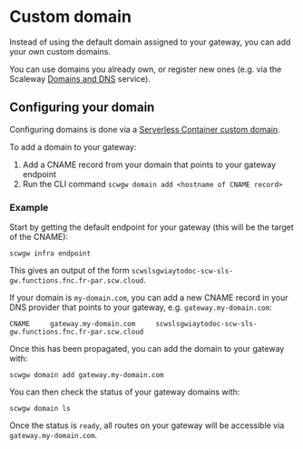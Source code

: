 # Custom domain

Instead of using the default domain assigned to your gateway, you can add your own custom domains.

You can use domains you already own, or register new ones (e.g. via the Scaleway [Domains and DNS](https://www.scaleway.com/en/docs/network/domains-and-dns/quickstart/) service).

## Configuring your domain

Configuring domains is done via a [Serverless Container custom domain](https://www.scaleway.com/en/docs/serverless/containers/how-to/add-a-custom-domain-to-a-container/).

To add a domain to your gateway:

1. Add a CNAME record from your domain that points to your gateway endpoint
2. Run the CLI command `scwgw domain add <hostname of CNAME record>`

### Example

Start by getting the default endpoint for your gateway (this will be the target of the CNAME):

```
scwgw infra endpoint
```

This gives an output of the form `scwslsgwiaytodoc-scw-sls-gw.functions.fnc.fr-par.scw.cloud`.

If your domain is `my-domain.com`, you can add a new CNAME record in your DNS provider that points to your gateway, e.g. `gateway.my-domain.com`:

```
CNAME     gateway.my-domain.com     scwslsgwiaytodoc-scw-sls-gw.functions.fnc.fr-par.scw.cloud
```

Once this has been propagated, you can add the domain to your gateway with:

```
scwgw domain add gateway.my-domain.com
```

You can then check the status of your gateway domains with:

```
scwgw domain ls
```

Once the status is `ready`, all routes on your gateway will be accessible via `gateway.my-domain.com`.

